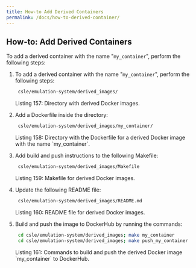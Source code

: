 ```yaml
---
title: How-to Add Derived Containers
permalink: /docs/how-to-derived-container/
---
```


## How-to: Add Derived Containers
To add a derived container with the name "`my_container`", perform the following steps:

1. To add a derived container with the name "`my_container`", perform the following steps:
    ```bash
     csle/emulation-system/derived_images/
    ```
   <p class="captionFig">
   Listing 157: Directory with derived Docker images.
   </p>
2. Add a Dockerfile inside the directory:
    ```bash
     csle/emulation-system/derived_images/my_container/
    ```
   <p class="captionFig">
   Listing 158: Directory with the Dockerfile for a derived Docker image with the name `my_container`.
   </p>
3. Add build and push instructions to the following Makefile:
    ```bash
     csle/emulation-system/derived_images/Makefile
    ```
   <p class="captionFig">
   Listing 159: Makefile for derived Docker images.
   </p>
4. Update the following README file:
    ```bash
     csle/emulation-system/derived_images/README.md
    ```
   <p class="captionFig">
   Listing 160: README file for derived Docker images.
   </p>
5. Build and push the image to DockerHub by running the commands:
    ```bash
     cd csle/emulation-system/derived_images; make my_container
     cd csle/emulation-system/derived_images; make push_my_container
    ```
   <p class="captionFig">
   Listing 161: Commands to build and push the derived Docker image `my_container` to DockerHub.
   </p>
